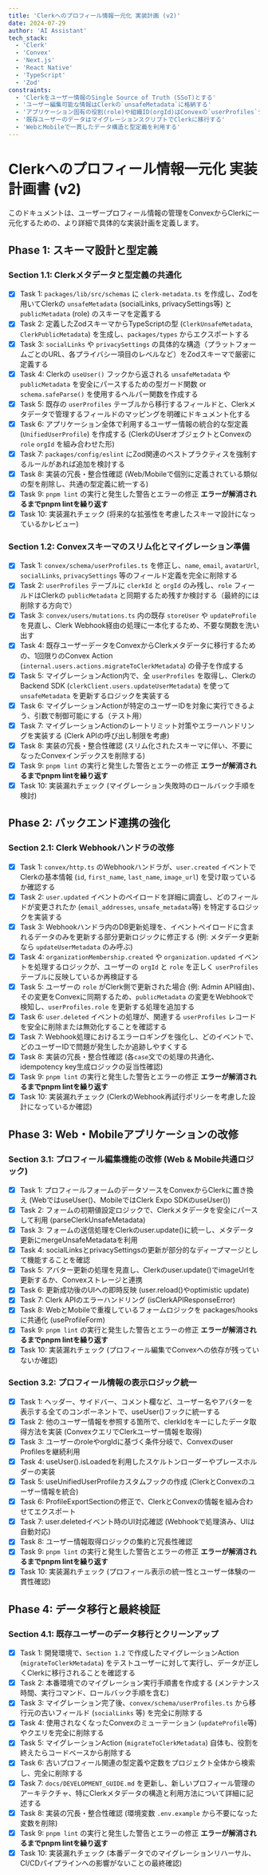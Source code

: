 ```yaml
---
title: 'Clerkへのプロフィール情報一元化 実装計画 (v2)'
date: 2024-07-29
author: 'AI Assistant'
tech_stack:
  - 'Clerk'
  - 'Convex'
  - 'Next.js'
  - 'React Native'
  - 'TypeScript'
  - 'Zod'
constraints:
  - 'Clerkをユーザー情報のSingle Source of Truth (SSoT)とする'
  - 'ユーザー編集可能な情報はClerkの`unsafeMetadata`に格納する'
  - 'アプリケーション固有の役割(role)や組織ID(orgId)はConvexの`userProfiles`テーブルに保持し、Clerkの`publicMetadata`と同期する'
  - '既存ユーザーのデータはマイグレーションスクリプトでClerkに移行する'
  - 'WebとMobileで一貫したデータ構造と型定義を利用する'
---
```


# Clerkへのプロフィール情報一元化 実装計画書 (v2)

このドキュメントは、ユーザープロフィール情報の管理をConvexからClerkに一元化するための、より詳細で具体的な実装計画を定義します。

## Phase 1: スキーマ設計と型定義

### Section 1.1: Clerkメタデータと型定義の共通化

- [x] Task 1: `packages/lib/src/schemas` に `clerk-metadata.ts`
      を作成し、Zodを用いてClerkの `unsafeMetadata` (socialLinks,
      privacySettings等) と `publicMetadata` (role) のスキーマを定義する
- [x] Task 2: 定義したZodスキーマからTypeScriptの型 (`ClerkUnsafeMetadata`,
      `ClerkPublicMetadata`) を生成し、`packages/types` からエクスポートする
- [x] Task 3: `socialLinks` や `privacySettings`
      の具体的な構造（プラットフォームごとのURL、各プライバシー項目のレベルなど）をZodスキーマで厳密に定義する
- [x] Task 4: Clerkの `useUser()` フックから返される `unsafeMetadata` や
      `publicMetadata` を安全にパースするための型ガード関数 or
      `schema.safeParse()` を使用するヘルパー関数を作成する
- [x] Task 5: 既存の `userProfiles`
      テーブルから移行するフィールドと、Clerkメタデータで管理するフィールドのマッピングを明確にドキュメント化する
- [x] Task
      6: アプリケーション全体で利用するユーザー情報の統合的な型定義 (`UnifiedUserProfile`) を作成する (ClerkのUserオブジェクトとConvexの
      `role` `orgId` を組み合わせた形)
- [x] Task 7: `packages/config/eslint`
      にZod関連のベストプラクティスを強制するルールがあれば追加を検討する
- [x] Task
      8: 実装の冗長・整合性確認 (Web/Mobileで個別に定義されている類似の型を削除し、共通の型定義に統一する)
- [x] Task 9: `pnpm lint` の実行と発生した警告とエラーの修正
      **エラーが解消されるまでpnpm lintを繰り返す**
- [x] Task
      10: 実装漏れチェック (将来的な拡張性を考慮したスキーマ設計になっているかレビュー)

### Section 1.2: Convexスキーマのスリム化とマイグレーション準備

- [x] Task 1: `convex/schema/userProfiles.ts` を修正し、`name`, `email`,
      `avatarUrl`, `socialLinks`, `privacySettings`
      等のフィールド定義を完全に削除する
- [x] Task 2: `userProfiles` テーブルに `clerkId` と `orgId` のみ残し、`role`
      フィールドはClerkの `publicMetadata`
      と同期するため残すか検討する（最終的には削除する方向で）
- [x] Task 3: `convex/users/mutations.ts` 内の既存 `storeUser` や
      `updateProfile` を見直し、Clerk
      Webhook経由の処理に一本化するため、不要な関数を洗い出す
- [x] Task
      4: 既存ユーザーデータをConvexからClerkメタデータに移行するための、1回限りのConvex
      Action (`internal.users.actions.migrateToClerkMetadata`) の骨子を作成する
- [x] Task 5: マイグレーションAction内で、全 `userProfiles`
      を取得し、ClerkのBackend SDK
      (`clerkClient.users.updateUserMetadata`) を使って `unsafeMetadata`
      を更新するロジックを実装する
- [x] Task
      6: マイグレーションActionが特定のユーザーIDを対象に実行できるよう、引数で制御可能にする（テスト用）
- [x] Task
      7: マイグレーションActionのレートリミット対策やエラーハンドリングを実装する (Clerk
      APIの呼び出し制限を考慮)
- [x] Task
      8: 実装の冗長・整合性確認 (スリム化されたスキーマに伴い、不要になったConvexインデックスを削除する)
- [x] Task 9: `pnpm lint` の実行と発生した警告とエラーの修正
      **エラーが解消されるまでpnpm lintを繰り返す**
- [x] Task 10: 実装漏れチェック (マイグレーション失敗時のロールバック手順を検討)

## Phase 2: バックエンド連携の強化

### Section 2.1: Clerk Webhookハンドラの改修

- [x] Task 1: `convex/http.ts` のWebhookハンドラが、`user.created`
      イベントでClerkの基本情報 (`id`, `first_name`, `last_name`,
      `image_url`) を受け取っているか確認する
- [x] Task 2: `user.updated`
      イベントのペイロードを詳細に調査し、どのフィールドが変更されたか (`email_addresses`,
      `unsafe_metadata`等) を特定するロジックを実装する
- [x] Task 3:
      Webhookハンドラ内のDB更新処理を、イベントペイロードに含まれるデータのみを更新する部分更新ロジックに修正する (例: メタデータ更新なら
      `updateUserMetadata` のみ呼ぶ)
- [x] Task 4: `organizationMembership.created` や `organization.updated`
      イベントを処理するロジックが、ユーザーの `orgId` と `role` を正しく
      `userProfiles` テーブルに反映しているか再検証する
- [x] Task 5: ユーザーの `role` がClerk側で更新された場合 (例: Admin
      API経由)、その変更をConvexに同期するため、`publicMetadata`
      の変更をWebhookで検知し、`userProfiles.role` を更新する処理を追加する
- [x] Task 6: `user.deleted` イベントの処理が、関連する `userProfiles`
      レコードを安全に削除または無効化することを確認する
- [x] Task 7:
      Webhook処理におけるエラーロギングを強化し、どのイベントで、どのユーザーIDで問題が発生したか追跡しやすくする
- [x] Task 8: 実装の冗長・整合性確認 (各`case`文での処理の共通化、idempotency
      key生成ロジックの妥当性確認)
- [x] Task 9: `pnpm lint` の実行と発生した警告とエラーの修正
      **エラーが解消されるまでpnpm lintを繰り返す**
- [x] Task
      10: 実装漏れチェック (ClerkのWebhook再試行ポリシーを考慮した設計になっているか確認)

## Phase 3: Web・Mobileアプリケーションの改修

### Section 3.1: プロフィール編集機能の改修 (Web & Mobile共通ロジック)

- [x] Task
      1: プロフィールフォームのデータソースをConvexからClerkに置き換え (WebではuseUser()、MobileではClerk
      Expo SDKのuseUser())
- [x] Task
      2: フォームの初期値設定ロジックで、Clerkメタデータを安全にパースして利用 (parseClerkUnsafeMetadata)
- [x] Task
      3: フォームの送信処理をClerkのuser.update()に統一し、メタデータ更新にmergeUnsafeMetadataを利用
- [x] Task 4:
      socialLinksとprivacySettingsの更新が部分的なディープマージとして機能することを確認
- [x] Task
      5: アバター更新の処理を見直し、Clerkのuser.update()でimageUrlを更新するか、Convexストレージと連携
- [x] Task 6: 更新成功後のUIへの即時反映 (user.reload()やoptimistic update)
- [x] Task 7: Clerk APIのエラーハンドリング (isClerkAPIResponseError)
- [x] Task 8:
      WebとMobileで重複しているフォームロジックを packages/hooksに共通化 (useProfileForm)
- [x] Task 9: `pnpm lint` の実行と発生した警告とエラーの修正
      **エラーが解消されるまでpnpm lintを繰り返す**
- [x] Task
      10: 実装漏れチェック (プロフィール編集でConvexへの依存が残っていないか確認)

### Section 3.2: プロフィール情報の表示ロジック統一

- [x] Task
      1: ヘッダー、サイドバー、コメント欄など、ユーザー名やアバターを表示する全てのコンポーネントで、useUser()フックに統一する
- [x] Task
      2: 他のユーザー情報を参照する箇所で、clerkIdをキーにしたデータ取得方法を実装 (ConvexクエリでClerkユーザー情報を取得)
- [x] Task 3: ユーザーのroleやorgIdに基づく条件分岐で、Convexのuser
      Profilesを継続利用
- [x] Task 4:
      useUser().isLoadedを利用したスケルトンローダーやプレースホルダーの実装
- [x] Task 5:
      useUnifiedUserProfileカスタムフックの作成 (ClerkとConvexのユーザー情報を統合)
- [x] Task 6:
      ProfileExportSectionの修正で、ClerkとConvexの情報を組み合わせてエクスポート
- [x] Task 7:
      user.deletedイベント時のUI対応確認 (Webhookで処理済み、UIは自動対応)
- [x] Task 8: ユーザー情報取得ロジックの集約と冗長性確認
- [x] Task 9: `pnpm lint` の実行と発生した警告とエラーの修正
      **エラーが解消されるまでpnpm lintを繰り返す**
- [x] Task
      10: 実装漏れチェック (プロフィール表示の統一性とユーザー体験の一貫性確認)

## Phase 4: データ移行と最終検証

### Section 4.1: 既存ユーザーのデータ移行とクリーンアップ

- [x] Task 1: 開発環境で、`Section 1.2` で作成したマイグレーションAction
      (`migrateToClerkMetadata`) をテストユーザーに対して実行し、データが正しくClerkに移行されることを確認する
- [x] Task
      2: 本番環境でのマイグレーション実行手順書を作成する (メンテナンス時間、実行コマンド、ロールバック手順を含む)
- [x] Task 3: マイグレーション完了後、`convex/schema/userProfiles.ts`
      から移行元の古いフィールド (`socialLinks` 等) を完全に削除する
- [x] Task
      4: 使用されなくなったConvexのミューテーション (`updateProfile`等) やクエリを完全に削除する
- [x] Task 5: マイグレーションAction
      (`migrateToClerkMetadata`) 自体も、役割を終えたらコードベースから削除する
- [x] Task
      6: 古いプロフィール関連の型定義や定数をプロジェクト全体から検索し、完全に削除する
- [x] Task 7: `docs/DEVELOPMENT_GUIDE.md`
      を更新し、新しいプロフィール管理のアーキテクチャ、特にClerkメタデータの構造と利用方法について詳細に記述する
- [x] Task 8: 実装の冗長・整合性確認 (環境変数 `.env.example`
      から不要になった変数を削除)
- [x] Task 9: `pnpm lint` の実行と発生した警告とエラーの修正
      **エラーが解消されるまでpnpm lintを繰り返す**
- [x] Task
      10: 実装漏れチェック (本番データでのマイグレーションリハーサル、CI/CDパイプラインへの影響がないことの最終確認)
